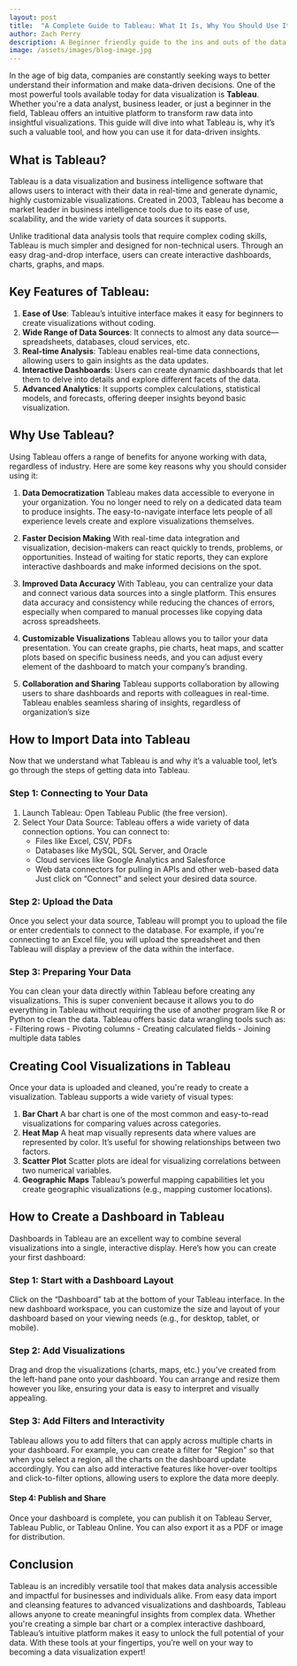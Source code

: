 ```yaml
---
layout: post
title:  "A Complete Guide to Tableau: What It Is, Why You Should Use It, and How to Get Started"
author: Zach Perry
description: A Beginner friendly guide to the ins and outs of the data visualization tool Tableau
image: /assets/images/blog-image.jpg
---
```


In the age of big data, companies are constantly seeking ways to better understand their information and make data-driven decisions. One of the most powerful tools available today for data visualization is **Tableau**. Whether you're a data analyst, business leader, or just a beginner in the field, Tableau offers an intuitive platform to transform raw data into insightful visualizations. This guide will dive into what Tableau is, why it’s such a valuable tool, and how you can use it for data-driven insights.

## What is Tableau?

Tableau is a data visualization and business intelligence software that allows users to interact with their data in real-time and generate dynamic, highly customizable visualizations. Created in 2003, Tableau has become a market leader in business intelligence tools due to its ease of use, scalability, and the wide variety of data sources it supports.

Unlike traditional data analysis tools that require complex coding skills, Tableau is much simpler and designed for non-technical users. Through an easy drag-and-drop interface, users can create interactive dashboards, charts, graphs, and maps.

## Key Features of Tableau:

1.	**Ease of Use**: Tableau’s intuitive interface makes it easy for beginners to create visualizations without coding.
2.	**Wide Range of Data Sources**: It connects to almost any data source—spreadsheets, databases, cloud services, etc.
3.	**Real-time Analysis**: Tableau enables real-time data connections, allowing users to gain insights as the data updates.
4.	**Interactive Dashboards**: Users can create dynamic dashboards that let them to delve into details and explore different facets of the data.
5.	**Advanced Analytics**: It supports complex calculations, statistical models, and forecasts, offering deeper insights beyond basic visualization.

## Why Use Tableau?

Using Tableau offers a range of benefits for anyone working with data, regardless of industry. Here are some key reasons why you should consider using it:

1. **Data Democratization**
Tableau makes data accessible to everyone in your organization. You no longer need to rely on a dedicated data team to     produce insights. The easy-to-navigate interface lets people of all experience levels create and explore visualizations themselves.

2. **Faster Decision Making**
With real-time data integration and visualization, decision-makers can react quickly to trends, problems, or opportunities. Instead of waiting for static reports, they can explore interactive dashboards and make informed decisions on the spot.

3. **Improved Data Accuracy**
With Tableau, you can centralize your data and connect various data sources into a single platform. This ensures data accuracy and consistency while reducing the chances of errors, especially when compared to manual processes like copying data across spreadsheets.

4. **Customizable Visualizations**
Tableau allows you to tailor your data presentation. You can create graphs, pie charts, heat maps, and scatter plots based on specific business needs, and you can adjust every element of the dashboard to match your company’s branding.

5. **Collaboration and Sharing**
Tableau supports collaboration by allowing users to share dashboards and reports with colleagues in real-time. Tableau enables seamless sharing of insights, regardless of organization’s size

## How to Import Data into Tableau

Now that we understand what Tableau is and why it’s a valuable tool, let’s go through the steps of getting data into Tableau.

### Step 1: Connecting to Your Data
1.	Launch Tableau: Open Tableau Public (the free version).
2.	Select Your Data Source: Tableau offers a wide variety of data connection options. You can connect to:
      - Files like Excel, CSV, PDFs
      - Databases like MySQL, SQL Server, and Oracle
      - Cloud services like Google Analytics and Salesforce
      - Web data connectors for pulling in APIs and other web-based data
Just click on “Connect” and select your desired data source.

### Step 2: Upload the Data
Once you select your data source, Tableau will prompt you to upload the file or enter credentials to connect to the   database. For example, if you're connecting to an Excel file, you will upload the spreadsheet and then Tableau will display  a preview of the data within the interface.

### Step 3: Preparing Your Data
You can clean your data directly within Tableau before creating any visualizations. This is super convenient because it allows you to do everything in Tableau without requiring the use of another program like R or Python to clean the data. Tableau offers basic data wrangling tools such as:
      - Filtering rows
      - Pivoting columns
      - Creating calculated fields
      - Joining multiple data tables
  
## Creating Cool Visualizations in Tableau

Once your data is uploaded and cleaned, you're ready to create a visualization. Tableau supports a wide variety of visual types:

1. **Bar Chart**
  A bar chart is one of the most common and easy-to-read visualizations for comparing values across categories.
2. **Heat Map**
  A heat map visually represents data where values are represented by color. It’s useful for showing relationships between two factors.
3. **Scatter Plot**
  Scatter plots are ideal for visualizing correlations between two numerical variables.
4. **Geographic Maps**
  Tableau’s powerful mapping capabilities let you create geographic visualizations (e.g., mapping customer locations).

## How to Create a Dashboard in Tableau

Dashboards in Tableau are an excellent way to combine several visualizations into a single, interactive display. Here’s how you can create your first dashboard:

### Step 1: Start with a Dashboard Layout
Click on the “Dashboard” tab at the bottom of your Tableau interface.
In the new dashboard workspace, you can customize the size and layout of your dashboard based on your viewing needs (e.g., for desktop, tablet, or mobile).

### Step 2: Add Visualizations
Drag and drop the visualizations (charts, maps, etc.) you’ve created from the left-hand pane onto your dashboard.
You can arrange and resize them however you like, ensuring your data is easy to interpret and visually appealing.

### Step 3: Add Filters and Interactivity
Tableau allows you to add filters that can apply across multiple charts in your dashboard. For example, you can create a filter for "Region" so that when you select a region, all the charts on the dashboard update accordingly.
You can also add interactive features like hover-over tooltips and click-to-filter options, allowing users to explore the data more deeply.

#### Step 4: Publish and Share
Once your dashboard is complete, you can publish it on Tableau Server, Tableau Public, or Tableau Online. You can also export it as a PDF or image for distribution.

## Conclusion

Tableau is an incredibly versatile tool that makes data analysis accessible and impactful for businesses and individuals alike. From easy data import and cleansing features to advanced visualizations and dashboards, Tableau allows anyone to create meaningful insights from complex data. Whether you're creating a simple bar chart or a complex interactive dashboard, Tableau’s intuitive platform makes it easy to unlock the full potential of your data. With these tools at your fingertips, you’re well on your way to becoming a data visualization expert!

